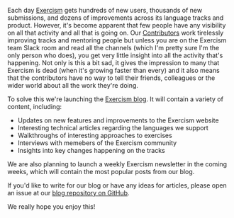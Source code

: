 Each day [Exercism](https://exercism.io) gets hundreds of new users, thousands of new submissions, and dozens of improvements across its language tracks and product. However, it's become apparent that few people have any visibility on all that activity and all that is going on. Our [Contributors](https://exercism.io/team) work tirelessly improving tracks and mentoring people but unless you are on the Exercism team Slack room and read all the channels (which I'm pretty sure I'm the only person who does), you get very little insight into all the activity that's happening. Not only is this a bit sad, it gives the impression to many that Exercism is dead (when it's growing faster than every) and it also means that the contributors have no way to tell their friends, colleagues or the wider world about all the work they're doing.

To solve this we're launching the [Exercism blog](https://exercism.io/blog). It will contain a variety of content, including:
- Updates on new features and improvements to the Exercism website
- Interesting technical articles regarding the languages we support
- Walkthroughs of interesting approaches to exercises
- Interviews with memebers of the Exercism community
- Insights into key changes happening on the tracks 

We are also planning to launch a weekly Exercism newsletter in the coming weeks, which will contain the most popular posts from our blog.

If you'd like to write for our blog or have any ideas for articles, please open an issue at our [blog repository on GitHub](https://github.com/exercism/blog). 

We really hope you enjoy this!
